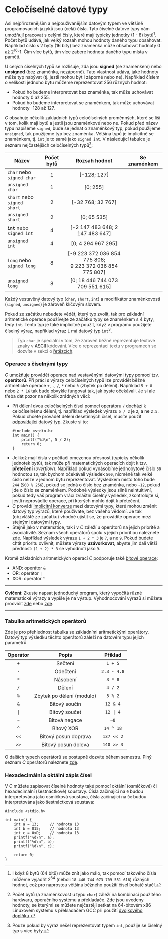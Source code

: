 # Celočíselné datové typy
Asi nejpřirozenějším a nejpoužívanějším datovým typem ve většině programovacích jazyků jsou (celá)
čísla. Tyto číselné datové typy nám umožňují pracovat s celými čísly, které mají typicky jednotky
(1 - 8) bytů[^1]. Počet bytů udává, jak velký rozsah mohou hodnoty daného typu obsahovat. Například
číslo s 2 byty (16 bity) bez znaménka může obsahovat hodnoty 0 až 2<sup>16</sup>-1. Čím více bytů,
tím více zabere hodnota daného typu místa v paměti.

[^1]: I když 8 bytů (64 bitů) může znít jako málo, tak pomocí takového čísla můžeme vyjádřit 2<sup>64</sup>
(neboli `18 446 744 073 709 551 616`) různých hodnot, což pro naprostou většinu běžného použití čísel
bohatě stačí.

U celých číselných typů se rozlišuje, zda jsou **signed** (se znaménkem) nebo **unsigned** (bez
znaménka, nezáporné). Tato vlastnost udává, jaké hodnoty může typ nabývat
(tj. jestli mohou být i záporné nebo ne). Například číslem o velikosti jednoho bytu můžeme
reprezentovat 256 různých hodnot:
  - Pokud ho budeme interpretovat bez znaménka, tak může uchovávat hodnoty 0 až 255.
  - Pokud ho budeme interpretovat se znaménkem, tak může uchovávat hodnoty -128 až 127.

*C* obsahuje několik základních typů celočíselných proměnných, které se liší v tom, kolik mají bytů a
jestli jsou znaménkové nebo ne. Pokud před název typu napíšeme `signed`, bude se jednat o znaménkový
typ, pokud použijeme `unsigned`, tak použijeme typ bez znaménka. Většina typů je implicitně se
znaménkem, tj. `int` je to samé jako `signed int`. V následující tabulce je seznam nejčastějších
celočíselných typů[^2]:

| Název | Počet bytů | Rozsah hodnot | Se znaménkem |
|---|:---:|:---:|:---:|
| `char` nebo<br />`signed char` | 1 | \[-128; 127\] | <i class="fa fa-check"></i> |
| `unsigned char` | 1 | \[0; 255\] | <i class="fa fa-times"></i> |
| `short` nebo<br />`signed short` | 2 | \[-32 768; 32 767\] | <i class="fa fa-check"></i> |
| `unsigned short` | 2 | \[0; 65 535\] | <i class="fa fa-times"></i> |
| **`int`** nebo<br />`signed int` | 4 | \[-2 147 483 648; 2 147 483 647\] | <i class="fa fa-check"></i> |
| `unsigned int` | 4 | \[0; 4 294 967 295\] | <i class="fa fa-times"></i> |
| `long` nebo<br />`signed long` | 8 | \[-9 223 372 036 854 775 808;<br />9 223 372 036 854 775 807\] | <i class="fa fa-check"></i> |
| `unsigned long` | 8 | \[0; 18 446 744 073 709 551 615] | <i class="fa fa-times"></i> |

[^2]: Počet bytů (a znaménkovost u typu `char`) záleží na kombinaci použitého hardwaru,
operačního systému a překladače. Zde jsou uvedeny hodnoty, se kterými se můžete
nejčastěji setkat na 64-bitovém x86 Linuxovém systému s překladačem GCC při použití
[dvojkového doplňku](https://cs.wikipedia.org/wiki/Dvojkov%C3%BD_dopln%C4%9Bk).

Každý vestavěný datový typ (`char`, `short`, `int`) a modifikátor znaménkovosti (`signed`, `unsigned`)
je zároveň klíčovým slovem.

Pokud ze začátku nebudete vědět, který typ zvolit, tak pro základní aritmetické operace používejte
ze začátku typy se znaménkem s 4 byty, tedy `int`. Tento typ je také implicitně použit, když v programu
použijete číselný výraz, například výraz `1` má datový typ `int`[^3].

[^3]: Pouze pokud by výraz nešel reprezentovat typem `int`, použije se číselný typ s více byty.

> Typ `char` je speciální v tom, že zároveň běžně reprezentuje textové znaky v
> [ASCII](https://www.asciitable.com/) kódování. Více o reprezentaci textu v programech se dozvíte
> v sekci o [řetězcích](../text/retezce.md).

### Operace s číselnými typy
*C* umožňuje provádět operace nad vestavěnými datovými typy pomocí tzv. **operátorů**. Při práci s
výrazy celočíselných typů lze provádět běžné aritmetické operace `+`, `-`, `/`, `*` nebo `%` (zbytek
po dělení). Například `5 + 8` nebo `2 * 16` tak bude obvykle fungovat tak, jak byste očekávali. Je si
ale třeba dát pozor na několik zrádných věcí:

- Při dělení dvou celočíselných čísel pomocí operátoru `/` dochází k celočíselnému dělení, tj. například
výsledek výrazu `5 / 2` je `2`, a ne `2.5`. Pokud chcete provádět dělení desetinných čísel, musíte
použít [odpovídající](desetinne_typy.md) datový typ. Zkuste si to:
    ```c,editable,mainbody
    #include <stdio.h>
    int main() {
        printf("%d\n", 5 / 2);
        return 0;
    }
    ```
- Jelikož mají čísla v počítači omezenou přesnost (typicky několik jednotek bytů), tak může při matematických
operacích dojít k tzv. **přetečení** (*overflow*). Například pokud vynásobíme jednobytové číslo `50`
hodnotou `10`, tak bychom očekávali výsledek `500`, nicméně tak velké číslo nelze v jednom bytu reprezentovat.
Výsledkem místo toho bude `244` (`500 % 256`), pokud se jedná o číslo bez znaménka, nebo `-12`, pokud
jde o číslo se znaménkem. Podobné výsledky jsou silně neintuitivní, pokud tedy váš program vrácí zvláštní
číselný výsledek, zkontrolujte si, jestli neprovádíte operace, při kterých mohlo dojít k přetečení.
- *C* provádí [implicitní konverze](https://www.guru99.com/c-type-casting.html) mezi datovými typy,
které mohou změnit datový typ výrazů, které používáte, bez vašeho vědomí. Je tak (obzvláště ze začátku)
vhodné ujistit se, že provádíte operace mezi stejnými datovými typy.
- Stejně jako v matematice, tak i v *C* záleží u operátorů na jejich prioritě a asociativitě.
Seznam všech operátorů spolu s jejich prioritiou naleznete [zde](https://en.cppreference.com/w/c/language/operator_precedence).
Například výsledek výrazu `1 + 2 * 3` je `7`, a ne `9`. Pokud budete chtít prioritu ovlivnit, můžete
výrazy **uzávorkovat**, abyste jim dali větší přednost: `(1 + 2) * 3` se vyhodnotí jako `9`.

Kromě základních aritmetických operací *C* podporuje také [bitové operace](https://cs.wikipedia.org/wiki/Bitov%C3%A1_operace):
- AND: operátor `&`
- OR: operátor `|`
- XOR: operátor `^`

<hr />

**Cvičení**: Zkuste napsat jednoduchý program, který vypočítá různé matematické výrazy a vypíše
je na výstup. Vyhodnocování výrazů si můžete procvičit [zde](../../ruzne/vyhodnocovani_vyrazu.md)
nebo [zde](../../ulohy/zaklady.md). 

<hr />

### Tabulka aritmetických operátorů
Zde je pro přehlednost tabulka se základními aritmetickými operátory.
Datový typ výsledku těchto operátorů záleží na datovém typu jejich parametrů.

| Operátor | Popis | Příklad |
|:---:|:---:|:---:|
| `+` | Sečtení | `1 + 5` |
| `-` | Odečtení | `2.3 - 4.8` |
| `*` | Násobení | `3 * 8` |
| `/` | Dělení | `4 / 2` |
| `%` | Zbytek po dělení (modulo) | `5 % 2` |
| `&` | Bitový součin | `12 & 4` |
| <code>&#124;</code> | Bitový součet | <code>12 &#124; 4</code> |
| `~` | Bitová negace | `~8` |
| `^` | Bitový XOR | `14 ^ 18` |
| `<<` | Bitový posun doprava | `137 << 2` |
| `>>` | Bitový posun doleva | `140 >> 3` |

O dalších typech operátorů se postupně dozvíte během semestru.
Plný seznam *C* operátorů naleznete [zde](https://en.cppreference.com/w/c/language/operator_precedence).

### Hexadecimální a oktální zápis čísel
V *C* můžete zapisovat číselné hodnoty také pomocí oktální (osmičkové) či hexadecimální (šestnáctkové)
soustavy. Čísla začínající na `0` budou interpretována jako osmičková soustava, čísla začínající na
`0x` budou interpretována jako šestnáctková soustava:
```c,editable,mainbody
#include <stdio.h>

int main() {
    int a = 13;     // hodnota 13
    int b = 015;    // hodnota 13
    int c = 0xD;    // hodnota 13
    printf("%d\n", a);
    printf("%d\n", b);
    printf("%d\n", c);

    return 0;
}
```
